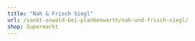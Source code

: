 ```yaml
---
title: "Nah & Frisch Siegl"
url: /sankt-oswald-bei-plankenwarth/nah-und-frisch-siegl/
shop: Supermarkt
---
```

